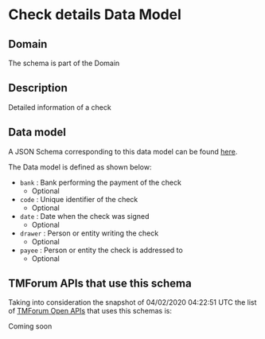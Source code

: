 # Check details Data Model

## Domain

The  schema is part of the  Domain

## Description

Detailed information of a check

## Data model

A JSON Schema corresponding to this data model can be found
[here](https://github.com/tmforum-rand/schemas/blob/candidates/Customer/CheckDetails.schema.json).

The Data model is defined as shown below:
- `bank` : Bank performing the payment of the check
  - Optional
- `code` : Unique identifier of the check
  - Optional
- `date` : Date when the check was signed
  - Optional
- `drawer` : Person or entity writing the check
  - Optional
- `payee` : Person or entity the check is addressed to
  - Optional




## TMForum APIs that use this schema

Taking into consideration the snapshot of 04/02/2020 04:22:51 UTC the list of [TMForum Open APIs](https://www.tmforum.org/open-apis/) that uses this schemas is:

Coming soon